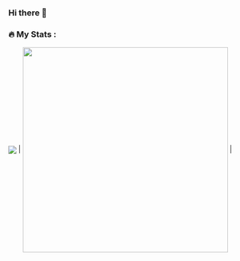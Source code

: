 ### Hi there 👋

### :fire: My Stats :

<a href="https://github.com/nalsur-veallam/"><img align="center" src="http://github-readme-streak-stats.herokuapp.com?user=nalsur-veallam&theme=highcontrast&date_format=j%20M%5B%20Y%5D&background=000000" /></a> | <a href="https://github.com/nalsur-veallam/"><img width=410px align="center" src="https://github-readme-stats.vercel.app/api/top-langs/?username=nalsur-veallam&theme=highcontrast&layout=compact" /></a> |
<!-- [![GitHub Streak](http://github-readme-streak-stats.herokuapp.com?user=nalsur-veallam&theme=highcontrast&date_format=j%20M%5B%20Y%5D&background=000000)]
<img width=500px src="https://github-readme-stats.vercel.app/api/top-langs?username=zluvsand&layout=compact"/>
 -->

